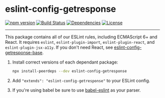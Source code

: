 # eslint-config-getresponse

[![npm version](https://badge.fury.io/js/eslint-config-getresponse.svg)](https://badge.fury.io/js/eslint-config-getresponse)
[![Build Status](https://travis-ci.com/GetResponse/eslint-config-getresponse.svg?branch=master)](https://travis-ci.com/GetResponse/eslint-config-getresponse)
[![Dependencies](https://img.shields.io/david/getresponse/eslint-config-getresponse.svg?style=flat-square)](https://david-dm.org/getresponse/eslint-config-getresponse)
[![License](http://img.shields.io/:license-mit-blue.svg?style=flat-square)](http://badges.mit-license.org)

---

This package contains all of our ESLint rules, including ECMAScript 6+ and React. It requires `eslint`, `eslint-plugin-import`, `eslint-plugin-react`, and `eslint-plugin-jsx-a11y`. If you don't need React, see [eslint-config-getresponse-base](https://github.com/getresponse/eslint-config-getresponse-base/).

1. Install correct versions of each dependant package:

   ```bash
   npx install-peerdeps --dev eslint-config-getresponse
   ```

2. Add `"extends": "eslint-config-getresponse"` to your ESLint config.

3. If you're using babel be sure to use [babel-eslint](https://github.com/babel/babel-eslint) as your parser.
